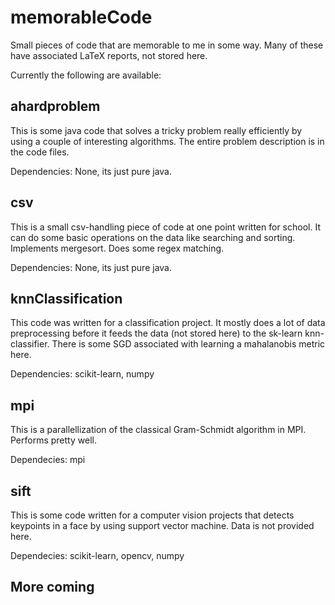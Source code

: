 # memorableCode
Small pieces of code that are memorable to me in some way. Many of these have associated LaTeX reports, not stored here. 

Currently the following are available:

## ahardproblem	

This is some java code that solves a tricky problem really efficiently by using
a couple of interesting algorithms. The entire problem description is in the code files.

Dependencies: None, its just pure java.

## csv	

This is a small csv-handling piece of code at one point written for school.
It can do some basic operations on the data like searching and sorting.
Implements mergesort. Does some regex matching.

Dependencies: None, its just pure java.

## knnClassification

This code was written for a classification project. It mostly does a lot of 
data preprocessing before it feeds the data (not stored here) to the sk-learn
knn-classifier. There is some SGD associated with learning a mahalanobis metric here.

Dependencies: scikit-learn, numpy

## mpi	

This is a parallellization of the classical Gram-Schmidt algorithm in MPI.
Performs pretty well.

Dependecies: mpi

## sift

This is some code written for a computer vision projects that detects keypoints in a face by using
support vector machine. Data is not provided here.

Dependecies: scikit-learn, opencv, numpy

## More coming
